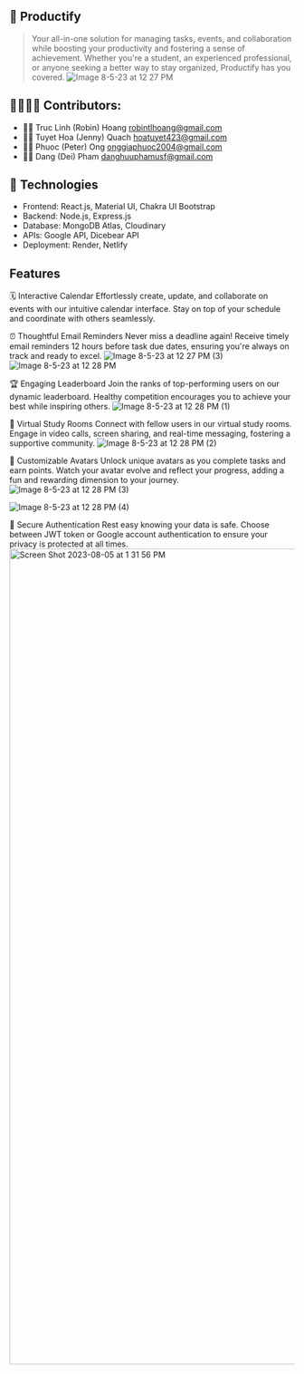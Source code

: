 ## 📅 Productify
> Your all-in-one solution for managing tasks, events, and collaboration while boosting your productivity and fostering a sense of achievement. Whether you're a student, an experienced professional, or anyone seeking a better way to stay organized, Productify has you covered.
 ![Image 8-5-23 at 12 27 PM](https://github.com/viettech-group3/productify/assets/116319999/c7f578e4-a0cd-4644-b20e-815ddac5195e)

## 👨‍💻👩‍💻 Contributors:
- 👩‍💻 Truc Linh (Robin) Hoang robintlhoang@gmail.com
- 👩‍💻 Tuyet Hoa (Jenny) Quach hoatuyet423@gmail.com
- 👨‍💻 Phuoc (Peter) Ong onggiaphuoc2004@gmail.com
- 👨‍💻 Dang (Dei) Pham danghuuphamusf@gmail.com
## 💾 Technologies 
- Frontend: React.js, Material UI, Chakra UI Bootstrap
- Backend: Node.js, Express.js
- Database: MongoDB Atlas, Cloudinary
- APIs: Google API, Dicebear API
- Deployment: Render, Netlify

## Features
🗓️ Interactive Calendar
Effortlessly create, update, and collaborate on events with our intuitive calendar interface. Stay on top of your schedule and coordinate with others seamlessly.

⏰ Thoughtful Email Reminders
Never miss a deadline again! Receive timely email reminders 12 hours before task due dates, ensuring you're always on track and ready to excel.
![Image 8-5-23 at 12 27 PM (3)](https://github.com/viettech-group3/productify/assets/116319999/d802cf3e-9f8c-4220-8131-4ac05c604573)
![Image 8-5-23 at 12 28 PM](https://github.com/viettech-group3/productify/assets/116319999/fd4a6e93-425d-4b2f-8212-bfe6642fd870)

🏆 Engaging Leaderboard
Join the ranks of top-performing users on our dynamic leaderboard. Healthy competition encourages you to achieve your best while inspiring others.
![Image 8-5-23 at 12 28 PM (1)](https://github.com/viettech-group3/productify/assets/116319999/9832eaf6-e85c-457a-917d-2727a755f05e)

💬 Virtual Study Rooms
Connect with fellow users in our virtual study rooms. Engage in video calls, screen sharing, and real-time messaging, fostering a supportive community.
![Image 8-5-23 at 12 28 PM (2)](https://github.com/viettech-group3/productify/assets/116319999/fc4a202e-c7e8-4704-a5cf-599800a084ca)

🎨 Customizable Avatars
Unlock unique avatars as you complete tasks and earn points. Watch your avatar evolve and reflect your progress, adding a fun and rewarding dimension to your journey.![Image 8-5-23 at 12 28 PM (3)](https://github.com/viettech-group3/productify/assets/116319999/c99557f2-b04a-467e-9820-16375da8b8ef)

![Image 8-5-23 at 12 28 PM (4)](https://github.com/viettech-group3/productify/assets/116319999/8b8da8bf-45a6-4270-b680-64edb345196e)

🔐 Secure Authentication
Rest easy knowing your data is safe. Choose between JWT token or Google account authentication to ensure your privacy is protected at all times.
<img width="1440" alt="Screen Shot 2023-08-05 at 1 31 56 PM" src="https://github.com/viettech-group3/productify/assets/116319999/fdf90042-ef71-43f3-96db-f77754122125">
